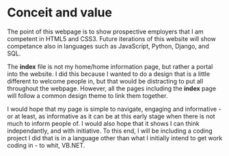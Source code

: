 
# Conceit and value

The point of this webpage is to show prospective employers that I am competent in HTML5 and CSS3. Future iterations of this website will show competance also in languages such as JavaScript, Python, Django, and SQL.

The **index** file is not my home/home information page, but rather a portal into the website. I did this because I wanted to do a design that is a little different to welcome people in, but that would be distracting to put all throughout the webpage. However, all the pages including the **index** page will follow a common design theme to link them together.

I would hope that my page is simple to navigate, engaging and informative - or at least, as informative as it can be at this early stage when there is not much to inform people of. I would also hope that it shows I can think independantly, and with initiative. To this end, I will be including a coding project I did that is in a language other than what I initially intend to get work coding in - to whit, VB.NET.



